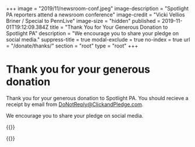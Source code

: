 +++
image = "2019/11/newsroom-conf.jpeg"
image-description = "Spotlight PA reporters attend a newsroom conference"
image-credit = "Vicki Vellios Briner / Special to PennLive"
image-size = "hidden"
published = 2019-11-01T19:12:09.384Z
title = "Thank You for Your Generous Donation to Spotlight PA"
description = "We encourage you to share your pledge on social media."
suppress-title = true
modal-exclude = true
no-index = true
url = "/donate/thanks/"
section = "root"
type = "root"
+++

# Thank you for your generous donation

Thank you for your generous donation to Spotlight PA. You should recieve a receipt by email from DoNotReply@ClickandPledge.com.

We encourage you to share your pledge on social media.

{{<donate-buttons>}}

{{<picture src="2019/11/newsroom-conf.jpeg" description="Spotlight PA reporters attend a newsroom conference" credit="Vicki Vellios Briner / Special to PennLive">}}
